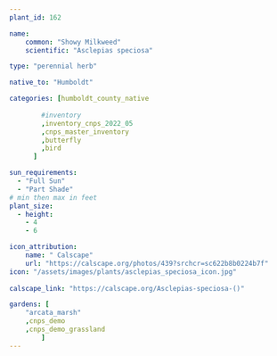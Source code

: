 ```yaml
---
plant_id: 162 

name: 
    common: "Showy Milkweed"   
    scientific: "Asclepias speciosa"   

type: "perennial herb"

native_to: "Humboldt"

categories: [humboldt_county_native
        
        #inventory 
        ,inventory_cnps_2022_05
        ,cnps_master_inventory
        ,butterfly
        ,bird
      ]

sun_requirements:
  - "Full Sun"
  - "Part Shade"
# min then max in feet
plant_size:
  - height: 
    - 4 
    - 6

icon_attribution: 
    name: " Calscape"
    url: "https://calscape.org/photos/439?srchcr=sc622b8b0224b7f"
icon: "/assets/images/plants/asclepias_speciosa_icon.jpg"
 
calscape_link: "https://calscape.org/Asclepias-speciosa-()"

gardens: [
    "arcata_marsh" 
    ,cnps_demo
    ,cnps_demo_grassland
        ]
---
```

